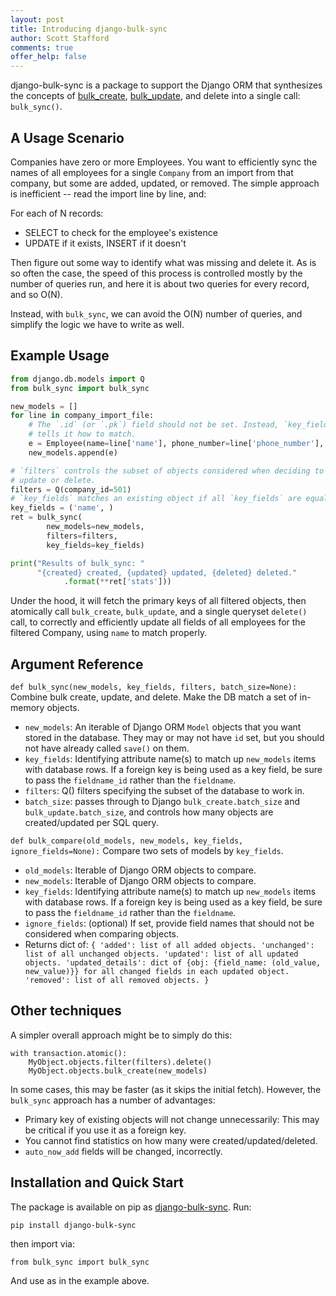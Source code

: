 ```yaml
---
layout: post
title: Introducing django-bulk-sync
author: Scott Stafford
comments: true
offer_help: false
---
```


django-bulk-sync is a package to support the Django ORM that synthesizes the concepts of [bulk_create][bulk-create], [bulk_update][bulk-update], and delete into a single call: `bulk_sync()`.

## A Usage Scenario

Companies have zero or more Employees. You want to efficiently sync the names of all employees for a single `Company` from an import from that company, but some are added, updated, or removed.  The simple approach is inefficient -- read the import line by line, and:

For each of N records:

- SELECT to check for the employee's existence
- UPDATE if it exists, INSERT if it doesn't

Then figure out some way to identify what was missing and delete it.  As is so often the case, the speed of this process is controlled mostly by the number of queries run, and here it is about two queries for every record, and so O(N).

Instead, with `bulk_sync`, we can avoid the O(N) number of queries, and simplify the logic we have to write as well. 
	
## Example Usage

```python
from django.db.models import Q
from bulk_sync import bulk_sync

new_models = []
for line in company_import_file:
	# The `.id` (or `.pk`) field should not be set. Instead, `key_fields` 
	# tells it how to match.
	e = Employee(name=line['name'], phone_number=line['phone_number'], ...)
	new_models.append(e)

# `filters` controls the subset of objects considered when deciding to 
# update or delete.
filters = Q(company_id=501)  
# `key_fields` matches an existing object if all `key_fields` are equal.
key_fields = ('name', )  
ret = bulk_sync(
        new_models=new_models,
        filters=filters,
        key_fields=key_fields)

print("Results of bulk_sync: "
      "{created} created, {updated} updated, {deleted} deleted."
      		.format(**ret['stats']))
```

Under the hood, it will fetch the primary keys of all filtered objects, then atomically call `bulk_create`, `bulk_update`, and a single queryset `delete()` call, to correctly and efficiently update all fields of all employees for the filtered Company, using `name` to match properly. 

## Argument Reference

`def bulk_sync(new_models, key_fields, filters, batch_size=None):`
Combine bulk create, update, and delete.  Make the DB match a set of in-memory objects.
- `new_models`: An iterable of Django ORM `Model` objects that you want stored in the database. They may or may not have `id` set, but you should not have already called `save()` on them.
- `key_fields`: Identifying attribute name(s) to match up `new_models` items with database rows.  If a foreign key is being used as a key field, be sure to pass the `fieldname_id` rather than the `fieldname`.
- `filters`: Q() filters specifying the subset of the database to work in.
- `batch_size`: passes through to Django `bulk_create.batch_size` and `bulk_update.batch_size`, and controls how many objects are created/updated per SQL query.

`def bulk_compare(old_models, new_models, key_fields, ignore_fields=None):`
Compare two sets of models by `key_fields`.
- `old_models`: Iterable of Django ORM objects to compare.
- `new_models`: Iterable of Django ORM objects to compare.
- `key_fields`: Identifying attribute name(s) to match up `new_models` items with database rows.  If a foreign key
        is being used as a key field, be sure to pass the `fieldname_id` rather than the `fieldname`.
- `ignore_fields`: (optional) If set, provide field names that should not be considered when comparing objects.
- Returns dict of: ```
    {
        'added': list of all added objects.
        'unchanged': list of all unchanged objects.
        'updated': list of all updated objects.
        'updated_details': dict of {obj: {field_name: (old_value, new_value)}} for all changed fields in each updated object.
        'removed': list of all removed objects.
    } ```

## Other techniques

A simpler overall approach might be to simply do this:

```
with transaction.atomic():
    MyObject.objects.filter(filters).delete()
    MyObject.objects.bulk_create(new_models)
```

In some cases, this may be faster (as it skips the initial fetch). However, the `bulk_sync` approach has a number of advantages:
- Primary key of existing objects will not change unnecessarily: This may be critical if you use it as a foreign key.
- You cannot find statistics on how many were created/updated/deleted.
- `auto_now_add` fields will be changed, incorrectly.

## Installation and Quick Start

The package is available on pip as [django-bulk-sync][django-bulk-sync].  Run:

`pip install django-bulk-sync`

then import via:

`from bulk_sync import bulk_sync`

And use as in the example above.


[bulk-create]: https://docs.djangoproject.com/en/dev/ref/models/querysets/#bulk-create
[bulk-update]: https://docs.djangoproject.com/en/dev/ref/models/querysets/#bulk-update
[django-bulk-sync]: https://pypi.org/project/django-bulk-sync/


